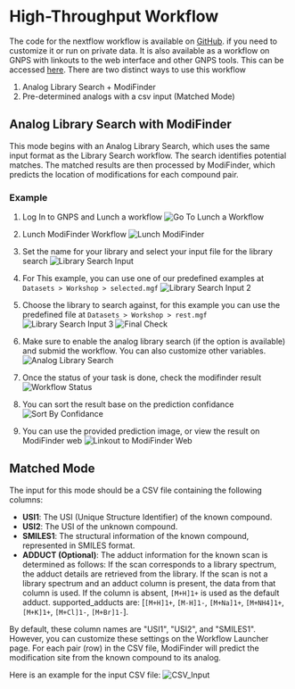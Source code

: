 
# High-Throughput Workflow

The code for the nextflow workflow is available on [GitHub](https://github.com/Wang-Bioinformatics-Lab/highThroughputModiFinder_workflow). if you need to customize it or run on private data. It is also available as a workflow on GNPS with linkouts to the web interface and other GNPS tools. This can be accessed [here](https://gnps2.org/workflowinput?workflowname=high_throughput_modifinder). There are two distinct ways to use this workflow

1. Analog Library Search + ModiFinder
2. Pre-determined analogs with a csv input (Matched Mode)

## Analog Library Search with ModiFinder

This mode begins with an Analog Library Search, which uses the same input format as the Library Search workflow. The search identifies potential matches. The matched results are then processed by ModiFinder, which predicts the location of modifications for each compound pair.

### Example

1. Log In to GNPS and Lunch a workflow
![Go To Lunch a Workflow](img/modifinder/Slide44.png)

1.  Lunch ModiFinder Workflow
![Lunch ModiFinder](img/modifinder/Slide45.png)

1. Set the name for your library and select your input file for the library search
![Library Search Input](img/modifinder/Slide46.png)

1. For This example, you can use one of our predefined examples at `Datasets > Workshop > selected.mgf`
![Library Search Input 2](img/modifinder/Slide47.png)

1. Choose the library to search against, for this example you can use the predefined file at `Datasets > Workshop > rest.mgf`
![Library Search Input 3](img/modifinder/Slide48.png)
![Final Check](img/modifinder/Slide49.png)

1. Make sure to enable the analog library search (if the option is available) and submid the workflow. You can also customize other variables.
![Analog Library Search](img/modifinder/Slide50.png)

1. Once the status of your task is done, check the modifinder result
![Workflow Status](img/modifinder/Slide53.png)

1. You can sort the result base on the prediction confidance
![Sort By Confidance](img/modifinder/Slide54.png)

1. You can use the provided prediction image, or view the result on ModiFinder web
![Linkout to ModiFinder Web](img/modifinder/Slide55.png)

## Matched Mode

The input for this mode should be a CSV file containing the following columns:

- **USI1**: The USI (Unique Structure Identifier) of the known compound.
- **USI2**: The USI of the unknown compound.
- **SMILES1**: The structural information of the known compound, represented in SMILES format.
- **ADDUCT (Optional)**: The adduct information for the known scan is determined as follows: If the scan corresponds to a library spectrum, the adduct details are retrieved from the library. If the scan is not a library spectrum and an adduct column is present, the data from that column is used. If the column is absent, `[M+H]1+` is used as the default adduct. supported_adducts are: [`[M+H]1+`, `[M-H]1-`, `[M+Na]1+`, `[M+NH4]1+`, `[M+K]1+`, `[M+Cl]1-`, `[M+Br]1-`].

By default, these column names are "USI1", "USI2", and "SMILES1". However, you can customize these settings on the Workflow Launcher page. For each pair (row) in the CSV file, ModiFinder will predict the modification site from the known compound to its analog.

Here is an example for the input CSV file:
![CSV_Input](img/modifinder/csv_input.png)
